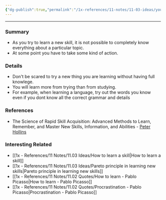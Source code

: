 ```yaml
---
{"dg-publish":true,"permalink":"/1x-references/11-notes/11-03-ideas/you-can-never-understand-everything/","title":"You can never understand everything","created":"2022-10-31T22:37:44.000+03:00","updated":"2024-02-14T20:18:19.876+03:00"}
---
```


---

### Summary
- As you try to learn a new skill, it is not possible to completely know everything about a particular topic. 
- At some point you have to take some kind of action.

### Details
- Don't be scared to try a new thing you are learning without having full knowlege. 
- You will learn more from trying than from studying.
- For example, when learning a language, try out the words you know even if you dont know all the correct grammar and details

### References
- The Science of Rapid Skill Acquisition: Advanced Methods to Learn, Remember, and Master New Skills, Information, and Abilities - [Peter Hollins](https://www.goodreads.com/author/show/16593818.Peter_Hollins)

### Interesting Related
- [[1x - References/11 Notes/11.03 Ideas/How to learn a skill\|How to learn a skill]]
- [[1x - References/11 Notes/11.03 Ideas/Pareto principle in learning new skills\|Pareto principle in learning new skills]]
- [[1x - References/11 Notes/11.02 Quotes/How to learn - Pablo Picasso\|How to learn - Pablo Picasso]]
- [[1x - References/11 Notes/11.02 Quotes/Procrastination - Pablo Picasso\|Procrastination - Pablo Picasso]]